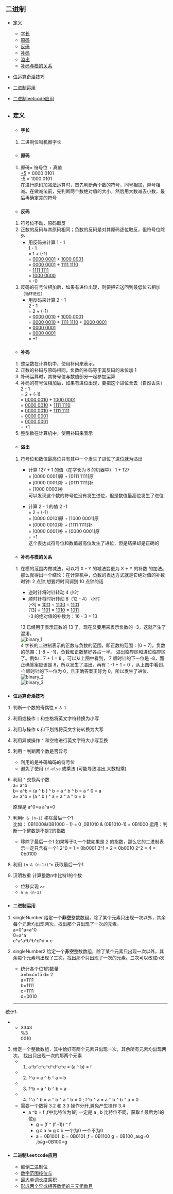 ## 二进制

- [定义](#1)
    - [字长](#11)
    - [原码](#12)
    - [反码](#13)
    - [补码](#14)
    - [溢出](#15)
    - [补码与模的关系](#16)  
- [位运算奇淫技巧](#2)  
- [二进制运用](#3)
- [二进制leetcode应用](#4)

- ## <i id="1"></i>**`定义`**
    - ### <i id="11"></i>`字长`
    1. 二进制位叫机器字长


    - ### <i id ="12"></i>`原码`
    1. 原码= 符号位 + 真值  
        [+5](原码) = 0000 0101  
        [-5](原码) = 1000 0101  
        在进行原码加减法运算时，首先判断两个数的符号，同号相加，异号相减。在做减法前，先判断两个数绝对值的大小，然后用大数减去小数，最后再确定差的符号

    - ### <i id="13"></i>`反码`
    1. 符号位不动，原码取反
    2. 正数的反码与其原码相同；负数的反码是对其原码逐位取反，但符号位除外
        - 用反码来计算 1 - 1  
        1 - 1   
        = 1 + (-1)   
        = [0000 0001](原) + [1000 0001](原)   
        = [0000 0001](反) + [1111 1110](反)     
        = [1111 1111](反)   
        = [1000 0000](原)  
        = -0  
    3. 反码的符号位相加后，如果有进位出现，则要把它送回到最低位去相加（`循环进位`）
        - 用反码来计算 2 - 1   
        2 - 1  
        = 2 + (-1)  
        = [0000 0010](原) + [1000 0001](原)  
        = [0000 0010](反) + [1111 1110](反) + [0000 0001](循环进位)  
        = [0000 0001](反)  
        = [0000 0001](原)  
        = +1  

   - ### <i id="14"></i>`补码`
    1.  整型数在计算机中，使用补码来表示。
    2. 正数的补码与原码相同，负数的补码等于其反码的末位加 1
    3. 补码运算时，其符号位与数值部分一起参加运算
    4. 补码的符号位相加后，如果有进位出现，要把这个进位舍去（自然丢失）
        2 - 1  
        = 2 + (-1)  
        = [0000 0010](原) + [1000 0001](原)   
        = [0000 0010](反) + [1111 1110](反)  
        = [0000 0010](补) + [1111 1111](补)  
        = [0000 0001](补)  
        = [0000 0001](原)  
        = +1  
    4. 整型数在计算机中，使用补码来表示

    - ### <i id="15"></i>`溢出`
    1. 符号位和数值最高位只有其中一个发生了进位了进位就为溢出
        - 计算 127 + 1 的值（在字长为 8 的机器中）
        1 + 127  
        = [0000 0001]原 + [0111 1111]原  
        = [0000 0001]补 + [0111 1111]补  
        = [1000 0000]补  
        可以发现这个数的符号位没有发生进位，但是数值最高位发生了进位

        - 计算 2 - 1 的值
        2 -1  
        = 2 + (-1)  
        = [0000 0010]原 + [1000 0001]原  
        = [0000 0010]补 + [1111 1111]补  
        = [0000 0001]补 = [0000 0001]原  
        = +1  
        这个表达式符号位和数值最高位发生了进位，但是结果却是正确的

    - ### <i id="16"></i>`补码与模的关系`
    1. 在模的范围内做减法，可以将 X - Y 的减法变更为 X + Y 的补数 的加法。那么就得出一个结论：在计算机中，负数的表达方式就是它绝对值的补数
        时钟: 2 点钟,想要将时间调到 10 点钟的话
        - 逆时针将时针转动 4 小时
        - 顺时针将时针转动 8（12 - 4） 小时  
        [-3] = [1011](原) = [1100](反) = [1101](补)  
        [13] = [1101](原) = [1010](反) = [1011](补)   
        -3 的绝对值的补数为：16 - 3 = 13

        13 已经用于表示正数的 13 了，现在又要用来表示负数的 -3，这就产生了混淆。  
        ![binary_1](./binary_1.webp)  
        4 字长的二进制表示的正数与负数的范围，即正数的范围：[0 ~ 7]，负数的范围：[-8 ~ -1]，负数和正数整好各占一半。
        溢出临界区和进位临界区了。例如：7 + 1 = 8 ，可以从上图中看到， 7 顺时针的下一位是 -8，而正确答案应该是 8，所以发生了溢出。再有：-1 + 1 = 0 ，从上图中看到， -1 顺时针的下一位为 0，且正确答案正好为 0，所以发生了进位.  
        ![binary_2](./binary_2.webp)  
        ![binary_3](./binary_3.webp)  

- ### <i id="2"></i>`位运算奇淫技巧`
1. 判断一个数的奇偶性 `n & 1`
2. 利用或操作 `|` 和空格将英文字符转换为小写
3. 利用与操作 `&` 和下划线将英文字符转换为大写
4. 利用异或操作 `^` 和空格进行英文字符大小写互换
5. 利用 `^` 判断两个数是否异号
    - 利用的是补码编码的符号位
    - 避免了使用 `if-else` 或乘法 (可能导致溢出,大数相乘)
6. 利用 `^` 交换两个数   
    a= a^b  
    b= a^b = (a ^ b ) ^ b = a ^ b ^ b = a ^ 0 = a  
    a= a^b = (a ^ b ) ^ a = a ^ a ^ b = b  
  
    原理是 a^0=a a^a=0  

7. 利用`n & (n-1)` 移除最后一个1   
    比如： 0B1000&(0B1000 - 1) = 0 ,0B1010 & (0B1010-1) = 0B1000
    运用：判断一个整数是不是2的指数   
    - 移除了最后一个1 如果等于0,一个数如果是 2 的指数，那么它的二进制表示一定只含有一个1
      2^0 = 1 = 0b0001
      2^1 = 2 = 0b0010
      2^2 = 4 = 0b0100
8. 利用 `(n & (n-1))^n` 获取最后一个1
9. 汉明权重 计算整数n中比特1的个数
    - 位移实现 `>>`
    - `n & (n-1)`

- ### <i id="3"></i>`二进制运用`
1. singleNumber 给定一个**非空**整数数组，除了某个元素只出现一次以外，其余每个元素均出现两次。找出那个只出现了一次的元素。  
   a=0^a=a^0  
   0=a^a  
   c^a^a^b^b^d^d = c  

2.  singleNumber2  给定一个**非空**整数数组，除了某个元素只出现一次以外，其余每个元素均出现了三次。找出那个只出现了一次的元素。三次可以改成n次    
    - 统计各个位1的数量    
    a=b=c=15 d= 2  
    a=1111  
    b=1111  
    c=1111  
    d=0010  
    ------  
统计1:  

-
    - 3343    
%3     
      0010  


3. 给定一个整数数组，其中恰好有两个元素只出现一次，其余所有元素均出现两次。 找出只出现一次的那两个元素  
    - 1. a`^`b`^`c`^`c`^`d`^`d`^`e`^`e = (a `^` b) = f       
    - 2. f`^`a = a `^` b `^` a = b  
    - 3. f`^`b = a `^` b `^` b = a    
    - 4. f`^`a `^` b = a `^` b `^` a `^` b = 0 ; f`^`b `^` a = a `^` b `^` b `^` a = 0  
    - 需要一个数将 3.2 和 3.3 操作分开,避免产生操作 3.4      
      - a `^`b = f ,f中比特位为1的 一定是 a , b 比特位不同，获取 f 最后为1的位g  
        - g = (f `^` (f -1)) `^` f   
        - g `&` a != g `&` b  一个为0 一个不为0  
        - a = 0B1001 ,b = 0B0101 ,f = 0B1100 g = 0B100 ,a`&`g=0 ,b`&`g=0B100=g 


- ### <i id="4"></i>`二进制leetcode应用`
    - [颠倒二进制位](./190-reverse_bits)
    - [数字范围按位与](./201-range_bitwiseand)
    - [最大单词长度乘积](./318-max_product)
    - [形成两个异或相等数组的三元组数目](./1442-countTriplets)
